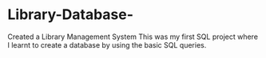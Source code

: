 # Library-Database-
Created a Library Management System
This was my first SQL project where I learnt to create a database by using the basic SQL queries. 
